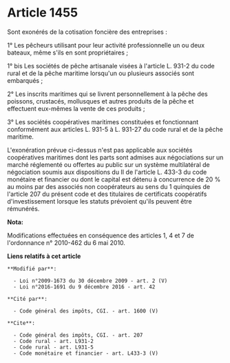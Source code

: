 # Article 1455

Sont exonérés de la cotisation foncière des entreprises : 

1° Les pêcheurs utilisant pour leur activité professionnelle un ou deux bateaux, même s'ils en sont propriétaires ; 

1° bis Les sociétés de pêche artisanale visées à l'article L. 931-2 du code rural et de la pêche maritime lorsqu'un ou
plusieurs associés sont embarqués ; 

2° Les inscrits maritimes qui se livrent personnellement à la pêche des poissons, crustacés, mollusques et autres produits de
la pêche et effectuent eux-mêmes la vente de ces produits ; 

3° Les sociétés coopératives maritimes constituées et fonctionnant conformément aux articles L. 931-5 à L. 931-27 du code
rural et de la pêche maritime. 

L'exonération prévue ci-dessus n'est pas applicable aux sociétés coopératives maritimes dont les parts sont admises aux
négociations sur un marché réglementé ou offertes au public sur un système multilatéral de négociation soumis aux
dispositions du II de l'article L. 433-3 du code monétaire et financier ou dont le capital est détenu à concurrence de 20 %
au moins par des associés non coopérateurs au sens du 1 quinquies de l'article 207 du présent code et des titulaires de
certificats coopératifs d'investissement lorsque les statuts prévoient qu'ils peuvent être rémunérés.

**Nota:**

Modifications effectuées en conséquence des articles 1, 4 et 7 de l'ordonnance n° 2010-462 du 6 mai 2010.

**Liens relatifs à cet article**

	**Modifié par**:

	  - Loi n°2009-1673 du 30 décembre 2009 - art. 2 (V)
	  - Loi n°2016-1691 du 9 décembre 2016 - art. 42

	**Cité par**:

	  - Code général des impôts, CGI. - art. 1600 (V)

	**Cite**:

	  - Code général des impôts, CGI. - art. 207
	  - Code rural - art. L931-2
	  - Code rural - art. L931-5
	  - Code monétaire et financier - art. L433-3 (V)
